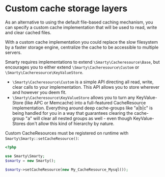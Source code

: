 # Custom cache storage layers

As an alternative to using the default file-based caching mechanism, you
can specify a custom cache implementation that will be used to read,
write and clear cached files.

With a custom cache implementation you could replace the slow filesystem by a
faster storage engine, centralize the cache to be accessible to multiple
servers.

Smarty requires implementations to extend `\Smarty\Cacheresource\Base`, but encourages you to either extend 
`\Smarty\Cacheresource\Custom` or `\Smarty\Cacheresource\KeyValueStore`.

- `\Smarty\Cacheresource\Custom` is a simple API directing all read, write,
clear calls to your implementation. This API allows you to store
wherever and however you deem fit. 
- `\Smarty\Cacheresource\KeyValueStore` allows you to turn any 
KeyValue-Store (like APC or Memcache) into a full-featured
CacheResource implementation. Everything around deep
cache-groups like "a|b|c" is being handled for you in a way that
guarantees clearing the cache-group "a" will clear all nested groups 
as well - even though KeyValue-Stores don't allow this kind of
hierarchy by nature.

Custom CacheResources must be registered on
runtime with `Smarty\Smarty::setCacheResource()`:

```php
<?php

use Smarty\Smarty;
$smarty = new Smarty();

$smarty->setCacheResource(new My_CacheResource_Mysql());
```
       
